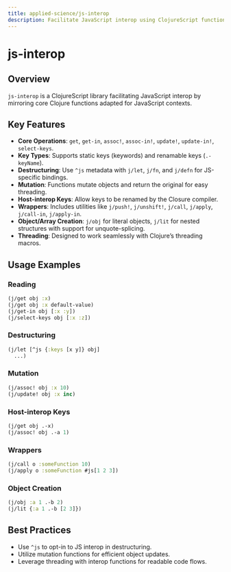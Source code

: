 ```yaml
---
title: applied-science/js-interop
description: Facilitate JavaScript interop using ClojureScript functions optimized for JavaScript environments
---
```


# js-interop

## Overview
`js-interop` is a ClojureScript library facilitating JavaScript interop by mirroring core Clojure functions adapted for JavaScript contexts.

## Key Features
- **Core Operations**: `get`, `get-in`, `assoc!`, `assoc-in!`, `update!`, `update-in!`, `select-keys`.
- **Key Types**: Supports static keys (keywords) and renamable keys (`.-keyName`).
- **Destructuring**: Use `^js` metadata with `j/let`, `j/fn`, and `j/defn` for JS-specific bindings.
- **Mutation**: Functions mutate objects and return the original for easy threading.
- **Host-interop Keys**: Allow keys to be renamed by the Closure compiler.
- **Wrappers**: Includes utilities like `j/push!`, `j/unshift!`, `j/call`, `j/apply`, `j/call-in`, `j/apply-in`.
- **Object/Array Creation**: `j/obj` for literal objects, `j/lit` for nested structures with support for unquote-splicing.
- **Threading**: Designed to work seamlessly with Clojure’s threading macros.

## Usage Examples

### Reading
```clojure
(j/get obj :x)
(j/get obj :x default-value)
(j/get-in obj [:x :y])
(j/select-keys obj [:x :z])
```

### Destructuring
```clojure
(j/let [^js {:keys [x y]} obj]
  ...)
```

### Mutation
```clojure
(j/assoc! obj :x 10)
(j/update! obj :x inc)
```

### Host-interop Keys
```clojure
(j/get obj .-x)
(j/assoc! obj .-a 1)
```

### Wrappers
```clojure
(j/call o :someFunction 10)
(j/apply o :someFunction #js[1 2 3])
```

### Object Creation
```clojure
(j/obj :a 1 .-b 2)
(j/lit {:a 1 .-b [2 3]})
```

## Best Practices
- Use `^js` to opt-in to JS interop in destructuring.
- Utilize mutation functions for efficient object updates.
- Leverage threading with interop functions for readable code flows.
